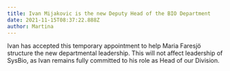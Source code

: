 ```yaml
---
title: Ivan Mijakovic is the new Deputy Head of the BIO Department
date: 2021-11-15T08:37:22.888Z
author: Martina
---
```

Ivan has accepted this temporary appointment to help Maria Faresjö structure the new departmental leadership. This will not affect leadership of SysBio, as Ivan remains fully committed to his role as Head of our Division.